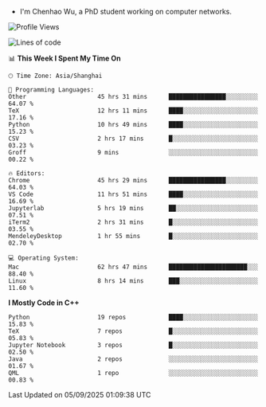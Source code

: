 - I'm Chenhao Wu, a PhD student working on computer networks.

<!--START_SECTION:waka-->
![Profile Views](http://img.shields.io/badge/Profile%20Views-0-blue)

![Lines of code](https://img.shields.io/badge/From%20Hello%20World%20I%27ve%20Written-12.4%20million%20lines%20of%20code-blue)

📊 **This Week I Spent My Time On** 

```text
🕑︎ Time Zone: Asia/Shanghai

💬 Programming Languages: 
Other                    45 hrs 31 mins      ████████████████░░░░░░░░░   64.07 % 
TeX                      12 hrs 11 mins      ████░░░░░░░░░░░░░░░░░░░░░   17.16 % 
Python                   10 hrs 49 mins      ████░░░░░░░░░░░░░░░░░░░░░   15.23 % 
CSV                      2 hrs 17 mins       █░░░░░░░░░░░░░░░░░░░░░░░░   03.23 % 
Groff                    9 mins              ░░░░░░░░░░░░░░░░░░░░░░░░░   00.22 % 

🔥 Editors: 
Chrome                   45 hrs 29 mins      ████████████████░░░░░░░░░   64.03 % 
VS Code                  11 hrs 51 mins      ████░░░░░░░░░░░░░░░░░░░░░   16.69 % 
Jupyterlab               5 hrs 19 mins       ██░░░░░░░░░░░░░░░░░░░░░░░   07.51 % 
iTerm2                   2 hrs 31 mins       █░░░░░░░░░░░░░░░░░░░░░░░░   03.55 % 
MendeleyDesktop          1 hr 55 mins        █░░░░░░░░░░░░░░░░░░░░░░░░   02.70 % 

💻 Operating System: 
Mac                      62 hrs 47 mins      ██████████████████████░░░   88.40 % 
Linux                    8 hrs 14 mins       ███░░░░░░░░░░░░░░░░░░░░░░   11.60 % 
```

**I Mostly Code in C++** 

```text
Python                   19 repos            ████░░░░░░░░░░░░░░░░░░░░░   15.83 % 
TeX                      7 repos             █░░░░░░░░░░░░░░░░░░░░░░░░   05.83 % 
Jupyter Notebook         3 repos             █░░░░░░░░░░░░░░░░░░░░░░░░   02.50 % 
Java                     2 repos             ░░░░░░░░░░░░░░░░░░░░░░░░░   01.67 % 
QML                      1 repo              ░░░░░░░░░░░░░░░░░░░░░░░░░   00.83 % 
```




 Last Updated on 05/09/2025 01:09:38 UTC
<!--END_SECTION:waka-->

